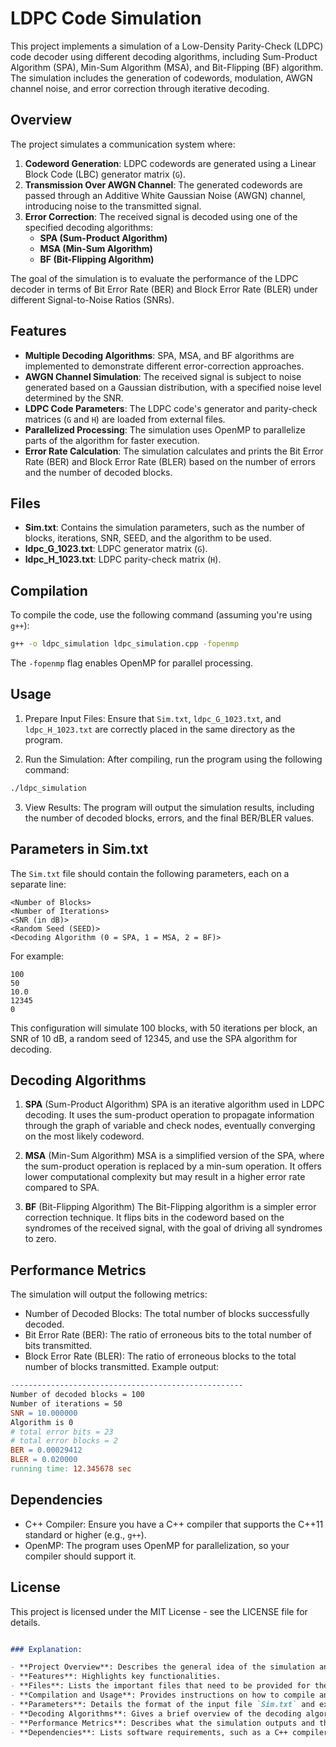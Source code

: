 # LDPC Code Simulation

This project implements a simulation of a Low-Density Parity-Check (LDPC) code decoder using different decoding algorithms, including Sum-Product Algorithm (SPA), Min-Sum Algorithm (MSA), and Bit-Flipping (BF) algorithm. The simulation includes the generation of codewords, modulation, AWGN channel noise, and error correction through iterative decoding.

## Overview

The project simulates a communication system where:

1. **Codeword Generation**: LDPC codewords are generated using a Linear Block Code (LBC) generator matrix (`G`).
2. **Transmission Over AWGN Channel**: The generated codewords are passed through an Additive White Gaussian Noise (AWGN) channel, introducing noise to the transmitted signal.
3. **Error Correction**: The received signal is decoded using one of the specified decoding algorithms:
    - **SPA (Sum-Product Algorithm)**
    - **MSA (Min-Sum Algorithm)**
    - **BF (Bit-Flipping Algorithm)**

The goal of the simulation is to evaluate the performance of the LDPC decoder in terms of Bit Error Rate (BER) and Block Error Rate (BLER) under different Signal-to-Noise Ratios (SNRs).

## Features

- **Multiple Decoding Algorithms**: SPA, MSA, and BF algorithms are implemented to demonstrate different error-correction approaches.
- **AWGN Channel Simulation**: The received signal is subject to noise generated based on a Gaussian distribution, with a specified noise level determined by the SNR.
- **LDPC Code Parameters**: The LDPC code's generator and parity-check matrices (`G` and `H`) are loaded from external files.
- **Parallelized Processing**: The simulation uses OpenMP to parallelize parts of the algorithm for faster execution.
- **Error Rate Calculation**: The simulation calculates and prints the Bit Error Rate (BER) and Block Error Rate (BLER) based on the number of errors and the number of decoded blocks.

## Files

- **Sim.txt**: Contains the simulation parameters, such as the number of blocks, iterations, SNR, SEED, and the algorithm to be used.
- **ldpc_G_1023.txt**: LDPC generator matrix (`G`).
- **ldpc_H_1023.txt**: LDPC parity-check matrix (`H`).

## Compilation

To compile the code, use the following command (assuming you're using `g++`):

```bash
g++ -o ldpc_simulation ldpc_simulation.cpp -fopenmp
```

The `-fopenmp` flag enables OpenMP for parallel processing.

## Usage
1. Prepare Input Files: Ensure that `Sim.txt`, `ldpc_G_1023.txt`, and `ldpc_H_1023.txt` are correctly placed in the same directory as the program.

2. Run the Simulation: After compiling, run the program using the following command:
```bash
./ldpc_simulation
```
3. View Results: The program will output the simulation results, including the number of decoded blocks, errors, and the final BER/BLER values.

## Parameters in Sim.txt
The `Sim.txt` file should contain the following parameters, each on a separate line:

```php-template
<Number of Blocks>
<Number of Iterations>
<SNR (in dB)>
<Random Seed (SEED)>
<Decoding Algorithm (0 = SPA, 1 = MSA, 2 = BF)>
```
For example:
```
100
50
10.0
12345
0
```
This configuration will simulate 100 blocks, with 50 iterations per block, an SNR of 10 dB, a random seed of 12345, and use the SPA algorithm for decoding.

## Decoding Algorithms
1. **SPA** (Sum-Product Algorithm)
SPA is an iterative algorithm used in LDPC decoding. It uses the sum-product operation to propagate information through the graph of variable and check nodes, eventually converging on the most likely codeword.

2. **MSA** (Min-Sum Algorithm)
MSA is a simplified version of the SPA, where the sum-product operation is replaced by a min-sum operation. It offers lower computational complexity but may result in a higher error rate compared to SPA.

3. **BF** (Bit-Flipping Algorithm)
The Bit-Flipping algorithm is a simpler error correction technique. It flips bits in the codeword based on the syndromes of the received signal, with the goal of driving all syndromes to zero.

## Performance Metrics
The simulation will output the following metrics:

- Number of Decoded Blocks: The total number of blocks successfully decoded.
- Bit Error Rate (BER): The ratio of erroneous bits to the total number of bits transmitted.
- Block Error Rate (BLER): The ratio of erroneous blocks to the total number of blocks transmitted.
Example output:
```makefile
----------------------------------------------------
Number of decoded blocks = 100
Number of iterations = 50
SNR = 10.000000
Algorithm is 0
# total error bits = 23
# total error blocks = 2
BER = 0.00029412
BLER = 0.020000
running time: 12.345678 sec
```

## Dependencies
- C++ Compiler: Ensure you have a C++ compiler that supports the C++11 standard or higher (e.g., `g++`).
- OpenMP: The program uses OpenMP for parallelization, so your compiler should support it.

## License
This project is licensed under the MIT License - see the LICENSE file for details.

```markdown

### Explanation:

- **Project Overview**: Describes the general idea of the simulation and the algorithms used.
- **Features**: Highlights key functionalities.
- **Files**: Lists the important files that need to be provided for the simulation to run.
- **Compilation and Usage**: Provides instructions on how to compile and run the program.
- **Parameters**: Details the format of the input file `Sim.txt` and explains the meaning of each parameter.
- **Decoding Algorithms**: Gives a brief overview of the decoding algorithms implemented in the code.
- **Performance Metrics**: Describes what the simulation outputs and the performance metrics.
- **Dependencies**: Lists software requirements, such as a C++ compiler and OpenMP support.
```
